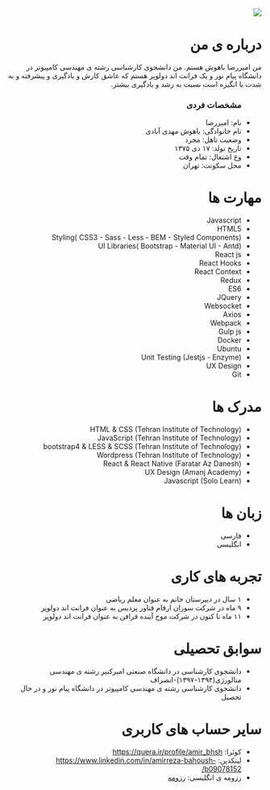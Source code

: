 <div dir="rtl">
  <img src="https://avatars3.githubusercontent.com/u/69066265?s=400&u=6f460ff2529b523ac7d1abbf6e7f101012a65a8d&v=4" />
  <h1> درباره ی من</h1>
  <p> من امیررضا باهوش هستم. من دانشجوی کارشناسی رشته ی مهندسی کامپیوتر در دانشگاه پیام نور و یک فرانت اند دولوپر هستم که عاشق کارش و یادگیری و پیشرفته و به شدت با انگیزه است نسبت به رشد و یادگیری بیشتر.</p>
  
  <ul>
    <h3> مشخصات فردی</h3>
  <li>نام: امیررضا</li>
  <li>نام خانوادگی: باهوش مهدی آبادی</li>
  <li>وضعیت تاهل: مجرد</li>
  <li>تاریخ تولد: ۱۷ دی ۱۳۷۵</li>
  <li>وع اشتغال: تمام وقت</li>
  <li>محل سکونت: تهران</li>
</ul>

  
<h1>مهارت ها</h1>

<ul>
  <li>Javascript</li>
  <li>HTML5</li>
  <li>Styling( CSS3 - Sass - Less - BEM - Styled Components)</li>
  <li>UI Libraries( Bootstrap - Material UI - Antd)</li>
  <li>React js</li>
  <li>React Hooks</li>
  <li>React Context</li>
  <li>Redux</li>
  <li>ES6</li>
  <li>JQuery</li>
  <li>Websocket</li>
  <li>Axios</li>
  <li>Webpack</li>
  <li>Gulp js</li>
  <li>Docker</li>
  <li>Ubuntu</li>
  <li>Unit Testing (Jestjs - Enzyme)</li>
  <li>UX Design</li>
  <li>Git</li>
</ul>

<h1> مدرک ها</h1>
<ul>
  <li>HTML & CSS (Tehran Institute of Technology)</li>
  <li>JavaScript (Tehran Institute of Technology)</li>
  <li>bootstrap4 & LESS & SCSS (Tehran Institute of Technology)</li>
  <li>Wordpress (Tehran Institute of Technology)</li>
  <li>React & React Native (Faratar Az Danesh)</li>
  <li>UX Design (Amanj Academy)</li>
  <li>Javascript (Solo Learn)</li>
</ul>

<h1> زبان ها</h1>
<ul>
  <li>فارسی</li>
  <li>انگلیسی</li>
</ul>

<h1> تجربه های کاری </h1>
<ul>
   <li> ۱ سال در دبیرستان خاتم به عنوان معلم ریاضی</li>
   <li>۹ ماه در شرکت سوران ارقام فناور پردیس به عنوان فرانت اند دولوپر</li>
   <li>۱۱ ماه تا کنون در شرکت موج آینده فرافن به عنوان فرانت اند دولوپر
</li>
</ul>

<h1> سوابق تحصیلی </h1>
<ul>
   <li> دانشجوی کارشناسی در دانشگاه صنعتی امیرکبیر رشته ی مهندسی متالورژی(۱۳۹۴-۱۳۹۷)-انصراف</li>
   <li> دانشجوی کارشناسی رشته ی مهندسی کامپیوتر در دانشگاه پیام نور و در حال تحصیل</li>
</ul>

<h1> سایر حساب های کاربری </h1>
<ul>
  <li>کوئرا: <a href="https://quera.ir/profile/amir_bhsh"> https://quera.ir/profile/amir_bhsh </a></li>
  <li>لینکدین: <a href="https://www.linkedin.com/in/amirreza-bahoush-b09078152/"> https://www.linkedin.com/in/amirreza-bahoush-b09078152/ </a></li>
  <li>رزومه ی انگلیسی: <a href="https://amirrezabahoush.github.io/algorithm.github.io/"> رزومه </a></li>
</ul>

